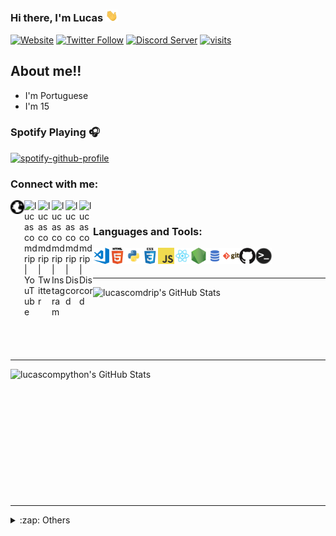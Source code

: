 ### Hi there, I'm Lucas <img src="https://raw.githubusercontent.com/ABSphreak/ABSphreak/master/gifs/Hi.gif" width="20px" />

[![Website](https://img.shields.io/website?label=sitedripado.com&style=for-the-badge&url=https%3A%2F%2Fcodestackr.com)](https://sitedripado.herokuapp.com)
[![Twitter Follow](https://img.shields.io/twitter/follow/L33tRoccat?color=1DA1F2&logo=twitter&style=for-the-badge)](https://twitter.com/intent/follow?original_referer=https%3A%2F%2Fgithub.com%2FcodeSTACKr&screen_name=codeSTACKr)
[![Discord Server](https://img.shields.io/discord/404691077216600067?color=%237289DA&logo=discord&style=for-the-badge)](https://discord.gg/Eheq3KkSYj)
[<img alt="visits" width="145" src="https://komarev.com/ghpvc/?username=lucascomdrip&logo=GitHub&label=github%20visits&color=336699&logoColor=white&style=flat-square" />][puta]
## About me!!

- I'm Portuguese
- I'm 15


### Spotify Playing 🎧

[![spotify-github-profile](https://spotify-github-profile.vercel.app/api/view?uid=21hhx32ylbgrvfw4oobsc5fmy&cover_image=true&theme=default)](https://open.spotify.com/user/21hhx32ylbgrvfw4oobsc5fmy?si=a5a848b752914136)

### Connect with me:

[<img align="left" alt="sitedripado.com" width="22px" src="https://raw.githubusercontent.com/iconic/open-iconic/master/svg/globe.svg" />][website]
[<img align="left" alt="lucascomdrip | YouTube" width="22px" src="https://cdn.jsdelivr.net/npm/simple-icons@v3/icons/youtube.svg" />][youtube]
[<img align="left" alt="lucascomdrip | Twitter" width="22px" src="https://cdn.jsdelivr.net/npm/simple-icons@v3/icons/twitter.svg" />][twitter]
[<img align="left" alt="lucascomdrip | Instagram" width="22px" src="https://cdn.jsdelivr.net/npm/simple-icons@v3/icons/instagram.svg" />][instagram]
[<img align="left" alt="lucascomdrip | Discord" width="22px" src="https://cdn.jsdelivr.net/npm/simple-icons@v3/icons/discord.svg" />][discord]
[<img align="left" alt="lucascomdrip | Discord" width="22px" src="https://cdn.jsdelivr.net/npm/simple-icons@v3/icons/stackoverflow.svg" />][stack]
<br />

### Languages and Tools:

<img align="left" alt="Visual Studio Code" width="26px" src="https://raw.githubusercontent.com/github/explore/80688e429a7d4ef2fca1e82350fe8e3517d3494d/topics/visual-studio-code/visual-studio-code.png" />
<img align="left" alt="HTML5" width="26px" src="https://raw.githubusercontent.com/github/explore/80688e429a7d4ef2fca1e82350fe8e3517d3494d/topics/html/html.png" />
<img align="left" alt="PYTHON" width="26px" src="https://raw.githubusercontent.com/github/explore/80688e429a7d4ef2fca1e82350fe8e3517d3494d/topics/python/python.png" />
<img align="left" alt="CSS3" width="26px" src="https://raw.githubusercontent.com/github/explore/80688e429a7d4ef2fca1e82350fe8e3517d3494d/topics/css/css.png" />
<img align="left" alt="JavaScript" width="26px" src="https://raw.githubusercontent.com/github/explore/80688e429a7d4ef2fca1e82350fe8e3517d3494d/topics/javascript/javascript.png" />
<img align="left" alt="React" width="26px" src="https://raw.githubusercontent.com/github/explore/80688e429a7d4ef2fca1e82350fe8e3517d3494d/topics/react/react.png" />

<img align="left" alt="Node.js" width="26px" src="https://raw.githubusercontent.com/github/explore/80688e429a7d4ef2fca1e82350fe8e3517d3494d/topics/nodejs/nodejs.png" />

<img align="left" alt="SQL" width="26px" src="https://raw.githubusercontent.com/github/explore/80688e429a7d4ef2fca1e82350fe8e3517d3494d/topics/sql/sql.png" />


<img align="left" alt="Git" width="26px" src="https://raw.githubusercontent.com/github/explore/80688e429a7d4ef2fca1e82350fe8e3517d3494d/topics/git/git.png" />
<img align="left" alt="GitHub" width="26px" src="https://raw.githubusercontent.com/github/explore/78df643247d429f6cc873026c0622819ad797942/topics/github/github.png" />
<img align="left" alt="Terminal" width="26px" src="https://raw.githubusercontent.com/github/explore/80688e429a7d4ef2fca1e82350fe8e3517d3494d/topics/terminal/terminal.png" />

<br />
<br />


---

  <img align="left" alt="lucascomdrip's GitHub Stats" src="https://github-readme-stats.codestackr.vercel.app/api?username=lucascompython&show_icons=true&hide_border=true&theme=dark&include_all_commits=true&count_private=true" />








[website]: https://sitedripado.herokuapp.com
[twitter]: https://twitter.com/L33tRoccat
[youtube]: https://www.youtube.com/channel/UCm-9WnO6nqa8nswMmG0sD2w
[instagram]: https://www.instagram.com/lucas_delinhares/
[discord]: https://discord.gg/Eheq3KkSYj
[stack]: https://stackoverflow.com/users/15077353/lucascomcpython
[puta]: https://github.com/lucascomdrip

<br />
<br />
<br />
<br />
<br />
<br />


---

<img align="left" alt="lucascompython's GitHub Stats" src="https://github-readme-stats.vercel.app/api/top-langs/?username=lucascompython&langs_count=100&theme=dark" />


<br />
<br />
<br />
<br />
<br />
<br />
<br />
<br />
<br />
<br />
<br />
<br />


---

<details>
  <summary>:zap: Others</summary>
  
<!--START_SECTION:activity-->
1. My Discord Name: Lucas cheio da drip#3273
<!--END_SECTION:activity-->

</details>
